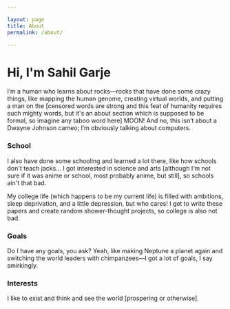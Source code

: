 ```yaml
---

layout: page  
title: About  
permalink: /about/  

---
```


# **Hi, I'm Sahil Garje**  


I’m a human who learns about rocks—rocks that have done some crazy things, like mapping the human genome, creating virtual worlds, and putting a man on the [censored words are strong and this feat of humanity requires such mighty words, but it's an about section which is supposed to be formal, so imagine any taboo word here] MOON! And no, this isn’t about a Dwayne Johnson cameo; I’m obviously talking about computers.  

### School  

I also have done some schooling and learned a lot there, like how schools don't teach jacks... I got interested in science and arts [although I’m not sure if it was anime or school, most probably anime, but still], so schools ain't that bad.  

My college life (which happens to be my current life) is filled with ambitions, sleep deprivation, and a little depression, but who cares! I get to write these papers and create random shower-thought projects, so college is also not bad.  

### Goals  

Do I have any goals, you ask? Yeah, like making Neptune a planet again and switching the world leaders with chimpanzees—I got a lot of goals, I say smirkingly.  

### Interests  

I like to exist and think and see the world [prospering or otherwise].  
